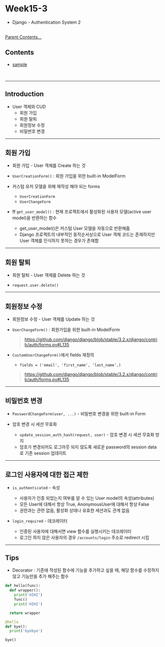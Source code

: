 # Week15-3

-   Django - Authentication System 2


<link rel="stylesheet" href="../../assets/stylesheets/my_style.css">

<br>[Parent Contents...](../../README.md/#til-today-i-learned)


## Contents
- [sample](#sample)

<br>


-----


## Introduction

- User 객체와 CUD
  + 회원 가입
  + 회원 탈퇴
  + 회원정보 수정
  + 비밀번호 변경


-----


## 회원 가입

- 회원 가입 - User 객체를 Create 하는 것

- `UserCreationForm()` : 회원 가입을 위한 built-in ModelForm

- 커스텀 유저 모델을 위해 재작성 해야 되는 forms
  + `UserCreationForm`
  + `UserChangeForm`

- **!!** `get_user_model()` : 현재 프로젝트에서 활성화된 사용자 모델(active user model)을 반환하는 함수
  + get_user_model()은 커스텀 User 모델을 자동으로 반환해줌
  + Django 프로젝트의 내부적인 동작순서상으로 User 객체 코드는 존재하지만 User 객체를 인식하지 못하는 경우가 존재함


-----


## 회원 탈퇴

- 회원 탈퇴 - User 객체를 Delete 하는 것

- `request.user.delete()`


-----


## 회원정보 수정

- 회원정보 수정 - User 객체를 Update 하는 것

- `UserChangeForm()` : 회원가입을 위한 built-in ModelForm
  > https://github.com/django/django/blob/stable/3.2.x/django/contrib/auth/forms.py#L135

- `CustomUserChangeForm()`에서 fields 재정의
  + `fields = ('email', 'first_name', 'last_name',)`
  > https://github.com/django/django/blob/stable/3.2.x/django/contrib/auth/forms.py#L135


-----


## 비밀번호 변경

- `PasswordChangeForm(user, ...)` - 비밀번호 변경을 위한 built-in Form

- 암호 변경 시 세션 무효화
  + `update_session_auth_hash(request, user)` - 암호 변경 시 세션 무효화 방지
  + 암호가 변경되어도 로그아웃 되지 않도록 새로운 password의 session data로 기존 session 업데이트


-----


## 로그인 사용자에 대한 접근 제한

- `is_authenticated` - 속성
  + 사용자가 인증 되었는지 여부를 알 수 있는 User model의 속성(attributes)
  + 모든 User에 대해서 항상 True, AnonymousUser에 대해서 항상 False
  + 권한과는 관련 없음, 활성화 상태나 유효한 세션과도 관계 없음

- `login_required` - 데코레이터
  + 인증된 사용자에 대해서면 view 함수를 실행시키는 데코레이터
  + 로그인 하지 않은 사용자의 경우 `/accounts/login` 주소로 redirect 시킴
  

-----


## Tips

- Decorator : 기존에 작성된 함수에 기능을 추가하고 싶을 때, 해당 함수를 수정하지 않고 기능만을 추가 해주는 함수
```py
def hello(func):
  def wrapper():
    print('HIHI')
    func()
    print('HIHI')

  return wrapper

@hello
def bye():
  print('byebye')

bye()
```